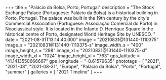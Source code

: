 +++
title = "Palácio da Bolsa, Porto, Portugal"
description = "The Stock Exchange Palace (Portuguese: Palácio da Bolsa) is a historical building in Porto, Portugal. The palace was built in the 19th century by the city's Commercial Association (Portuguese: Associação Comercial do Porto) in Neoclassical style. It is located in the Infante D. Henrique Square in the historical centre of Porto, designated World Heritage Site by UNESCO. "
date = "2021-08-31T13:14:40.000"
image = "20210831@131440-1110375"
image_s = "20210831@131440-1110375-s"
image_width_s = "400"
image_height_s = "298"
image_xl = "20210831@131440-1110375-xl"
image_width_xl = "1024"
image_height_xl = "763"
gps_latitude = "41.1413550666667"
gps_longitude = "-8.61579635"
phototags = [ "2021", "2021-08", "2021-08-31", "Europe", "Palácio da Bolsa", "Porto", "Portugal", "summer" ]
galleries = [ "2021 Timeline" ]
+++
